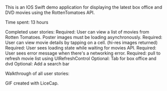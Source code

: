 This is an IOS Swift demo application for displaying the latest box office and DVD movies using the RottenTomatoes API.

Time spent: 13 hours

Completed user stories:
  Required: User can view a list of movies from Rotten Tomatoes. Poster images must be loading asynchronously.
  Required: User can view movie details by tapping on a cell. (hi-res images returned)
  Required: User sees loading state while waiting for movies API.
  Required: User sees error message when there's a networking error.
  Required: pull to refresh movie list using UIRefreshControl
  Optional: Tab for box office and dvd
  Optional: Add a search bar

Walkthrough of all user stories:

GIF created with LiceCap.
